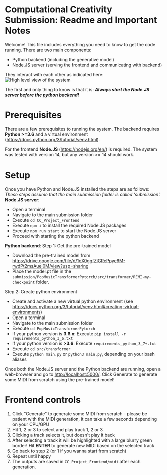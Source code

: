 # Computational Creativity Submission: Readme and Important Notes
Welcome! This file includes everything you need to know to get the code running. 
There are two main components: 

 - Python backend (including the generative model)
 - Node.JS server (serving the frontend and communicating with backend)

They interact with each other as indicated here:
![High level view of the system](https://i.ibb.co/kxwtQqT/hlo.png)
 
 The first and only thing to know is that it is: ***Always start the Node.JS server  before the python backend!***

# Prerequisites
There are a few prerequisites to running the system. 
The backend requires **Python >=3.6** and a virtual environment (https://docs.python.org/3/tutorial/venv.html).
 
 For the frontend **Node.JS** (https://nodejs.org/en/) is required. The system was tested with version 14, but any version >= 14 should work.

# Setup
Once you have Python and Node.JS installed the steps are as follows:
*These steps assume that the main submission folder is called 'submission'.*
**Node.JS server**:
- Open a terminal
- Navigate to the main submission folder
- Execute `cd CC_Project_Frontend`
- Execute `npm i` to install the required Node.JS packages
- Execute `npm run start` to start the Node.JS server
- Proceed with starting the python backend

**Python backend**:
Step 1: Get the pre-trained model
- Download the pre-trained model from https://drive.google.com/file/d/1oX0ggfZiGRePpye6M-rwdPt2msAuei0M/view?usp=sharing
- Place the model.pt file in the `submission/PopMusicTransformerPytorch/src/transformer/REMI-my-checkpoint` folder.

Step 2: Create python environment
- Create and activate a new virtual python environment (see https://docs.python.org/3/tutorial/venv.html#creating-virtual-environments)
- Open a terminal
- Navigate to the main submission folder
- Execute `cd PopMusicTransformerPytorch`
- If your python version is **3.6.x**: Execute `pip install -r requirements_python_3_6.txt`
- If your python version is **>3.6**: Execute `requirements_python_3_7+.txt`
- Execute `cd src/transformer`
- Execute `python main.py` or `python3 main.py`, depending on your bash aliases

Once both the Node.JS server and the Python backend are running, open a web-browser and go to [http://localhost:5000/](http://localhost:5000/).
Click Generate to generate some MIDI from scratch using the pre-trained model!

# Frontend controls

 1. Click "Generate" to generate some MIDI from scratch - please be patient with the MIDI generation, it can take a few seconds depending on your CPU/GPU
 2. Hit 1, 2 or 3 to select and play track 1, 2 or 3
 3. Clicking a track selects it, but doesn't play it back
 4. After selecting a track it will be highlighted with a large blurry green border! Hit **ENTER** to generate new MIDI based on the selected track
 5. Go back to step 2 (or 1 if you wanna start from scratch)
 6. Repeat until happy
 7. The outputs are saved in `CC_Project_Frontend/midi` after each generation.

